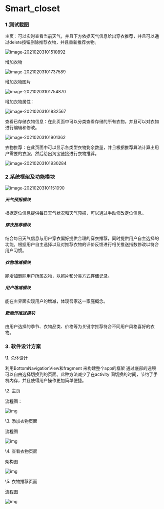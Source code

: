 # Smart_closet
### 1.测试截图

主页：可以实时查看当前天气，并且下方依据天气信息给出穿衣推荐，并且可以通过delete按钮删除推荐衣物，并且重新推荐衣物。

![image-20210203101510892](E:\Code_on_github\Smart_closet\README.assets\image-20210203101510892.png)



增加衣物

![image-20210203101737589](E:\Code_on_github\Smart_closet\README.assets\image-20210203101737589.png)

增加衣物图片

![image-20210203101754870](E:\Code_on_github\Smart_closet\README.assets\image-20210203101754870.png)

增加衣物属性：

![image-20210203101832567](E:\Code_on_github\Smart_closet\README.assets\image-20210203101832567.png)

查看已存储衣物信息：在此页面中可以分类查看存储的所有衣物，并且可以对衣物进行编辑和修改。

![image-20210203101901362](E:\Code_on_github\Smart_closet\README.assets\image-20210203101901362.png)

衣物推荐：在此页面中可以显示各类型衣物剩余数量，并且根据推荐算法计算出用户需要的衣服，然后给出淘宝链接进行衣物推荐。

![image-20210203101930284](E:\Code_on_github\Smart_closet\README.assets\image-20210203101930284.png)

### 2.系统框架及功能模块

![image-20210203101151090](E:\Code_on_github\Smart_closet\README.assets\image-20210203101151090.png)

##### 天气预报模块

根据定位信息提供每日天气状况和天气预报，可以通过手动修改定位信息。

##### 穿衣推荐模块

结合每日天气信息与用户穿衣偏好提供合理的穿衣推荐，同时提供用户自主选择的功能，根据用户自主选择以及对推荐衣物的评价反馈进行相关推送指数修改以符合用户习惯。

##### 衣物增减模块

能增加删除用户所属衣物，以照片和分类方式存储记录。

##### 用户增减模块

能在主界面实现用户的增减，体现吾家这一家庭概念。

##### 新服饰推送模块

由用户选择的季节、衣物品类、价格等为关键字推荐符合不同用户风格喜好的衣物。

### 3. 软件设计方案

\1.   总体设计

利用BottomNavigationView和fragment 来构建整个app的框架 通过底部的选项可以自由选择切换到的页面。此种方法减少了在activity 间切换的时间，节约了手机内存，并且使得用户操作更加简单便捷。

\2.   主页

流程图：

![img](E:\Code_on_github\Smart_closet\README.assets\clip_image002.jpg)

\3.   添加衣物页面

流程图

![img](file:///C:/Users/ADMINI~1/AppData/Local/Temp/msohtmlclip1/01/clip_image004.jpg)

\4.   查看衣物页面

架构图

![img](file:///C:/Users/ADMINI~1/AppData/Local/Temp/msohtmlclip1/01/clip_image006.jpg)

\5.   衣物推荐页面

流程图

![img](file:///C:/Users/ADMINI~1/AppData/Local/Temp/msohtmlclip1/01/clip_image008.jpg)